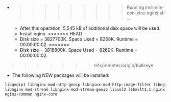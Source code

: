 * >>>>>>>>> Running inst-min-con-xtra-nginx.sh ...
  * After this operation, 5,545 kB of additional disk space will be used.
  * Install nginx.
<<<<<<< HEAD
  * Disk size = 3827700K. Space Used = 8268K. Runtime = 00:00:00:02.
=======
  * Disk size = 3818800K. Space Used = 8260K. Runtime = 00:00:00:02.
>>>>>>> refs/remotes/origin/bullseye
  * The following NEW packages will be installed:
  ```bash
libgeoip1 libnginx-mod-http-geoip libnginx-mod-http-image-filter libnginx-mod-http-xslt-filter libnginx-mod-mail
libnginx-mod-stream libnginx-mod-stream-geoip libxml2 libxslt1.1 nginx
nginx-common nginx-core
  ```
